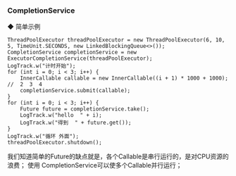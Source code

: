 ### CompletionService  
◆ 简单示例  
```
ThreadPoolExecutor threadPoolExecutor = new ThreadPoolExecutor(6, 10, 5, TimeUnit.SECONDS, new LinkedBlockingQueue<>());
CompletionService completionService = new ExecutorCompletionService(threadPoolExecutor);
LogTrack.w("计时开始");
for (int i = 0; i < 3; i++) {
    InnerCallable callable = new InnerCallable((i + 1) * 1000 + 1000); //  2  3  4
    completionService.submit(callable);
}
for (int i = 0; i < 3; i++) {
    Future future = completionService.take();
    LogTrack.w("hello  " + i);
    LogTrack.w("得到  " + future.get());
}
LogTrack.w("循环 外面");
threadPoolExecutor.shutdown();
```
我们知道简单的Future的缺点就是，各个Callable是串行运行的，是对CPU资源的浪费；  使用 CompletionService可以使多个Callable并行运行；  

